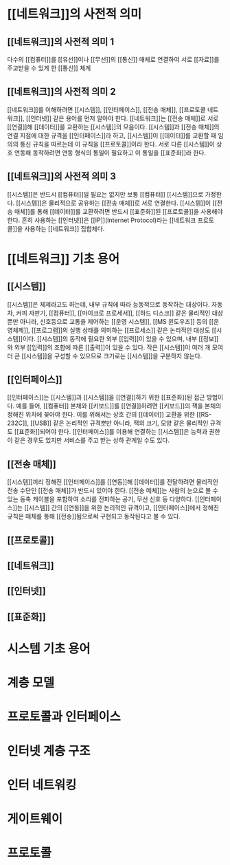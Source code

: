 # [[네트워크]]의 사전적 의미
## [[네트워크]]의 사전적 의미 1
다수의 [[컴퓨터]]를 [[유선]]이나 [[무선]]의 [[통신]] 매체로 연결하여 서로 [[자료]]를 주고받을 수 있게 한 [[통신]] 체계
## [[네트워크]]의 사전적 의미 2
[[네트워크]]를 이해하려면 [[시스템]], [[인터페이스]], [[전송 매체]], [[프로토콜 네트워크]], [[인터넷]] 같은 용어를 먼저 알아야 한다. [[네트워크]]는 [[전송 매체]]로 서로 [[연결]]해 [[데이터]]를 교환하는 [[시스템]]의 모음이다.
[[시스템]]과 [[전송 매체]]의 연결 지점에 대한 규격을 [[인터페이스]]라 하고, [[시스템]]이 [[데이터]]를 교환할 때 임의의 통신 규칙을 따르는데 이 규칙을 [[프로토콜]]이라 한다.
서로 다른 [[시스템]]이 상호 연동해 동작하려면 연동 형식의 통일이 필요하고 이 통일을 [[표준화]]라 한다.
## [[네트워크]]의 사전적 의미 3
[[시스템]]은 반드시 [[컴퓨터]]일 필요는 없지만 보통 [[컴퓨터]] [[시스템]]으로 가정한다.
[[시스템]]은 물리적으로 공유하는 [[전송 매체]]로 서로 연결한다.
[[시스템]]이 [[전송 매체]]를 통해 [[데이터]]를 교환하려면 반드시 [[표준화]]된 [[프로토콜]]을 사용해야 한다.
흔히 사용하는 [[인터넷]]은 [[IP]](Internet Protocol)라는 [[네트워크 프로토콜]]을 사용하는 [[네트워크]] 집합체다.
# [[네트워크]] 기초 용어
## [[시스템]]
[[시스템]]은 체제라고도 하는데, 내부 규칙에 따라 능동적으로 동작하는 대상이다.
자동차, 커피 자판기, [[컴퓨터]], [[마이크로 프로세서]], [[하드 디스크]] 같은 물리적인 대상뿐만 아니라, 신호등으로 교통을 제어하는 [[운영 시스템]], [[MS 윈도우즈]] 등의 [[운영체제]], [[프로그램]]의 실행 상태를 의미하는 [[프로세스]] 같은 논리적인 대상도 [[시스템]]이다.
[[시스템]]의 동작에 필요한 외부 [[입력]]이 있을 수 있으며, 내부 [[정보]]와 외부 [[입력]]의 조합에 따른 [[출력]]이 있을 수 있다.
작은 [[시스템]]이 여러 개 모여 더 큰 [[시스템]]을 구성할 수 있으므로 크기로는 [[시스템]]을 구분하지 않는다.
## [[인터페이스]]
[[인터페이스]]는 [[시스템]]과 [[시스템]]을 [[연결]]하기 위한 [[표준화]]된 접근 방법이다.
예를 들어, [[컴퓨터]] 본체와 [[키보드]]를 [[연결]]하려면 [[키보드]]의 잭을 본체의 정해진 위치에 꽂아야 한다.
이를 위해서는 상호 간의 [[데이터]] 교환을 위한 [[RS-232C]], [[USB]] 같은 논리적인 규격뿐만 아니라, 잭의 크기, 모양 같은 물리적인 규격도 [[표준화]]되어야 한다.
[[인터페이스]]를 이용해 연결하는 [[시스템]]은 능력과 권한이 같은 경우도 있지만 서비스를 주고 받는 상하 관계일 수도 있다.
## [[전송 매체]]
[[시스템]]끼리 정해진 [[인터페이스]]를 [[연동]]해 [[데이터]]를 전달하려면 물리적인 전송 수단인 [[전송 매체]]가 반드시 있어야 한다.
[[전송 메체]]는 사람의 눈으로 볼 수 있는 동축 케이블을 포함하여 소리를 전파하는 공기, 무선 신호 등 다양하다.
[[인터페이스]]는 [[시스템]] 간의 [[연동]]을 위한 논리적인 규격이고, [[인터페이스]]에서 정해진 규칙은 매체를 통해 [[전송]]됨으로써 구현되고 동작된다고 볼 수 있다.
## [[프로토콜]]

## [[네트워크]]

## [[인터넷]]

## [[표준화]]

# 시스템 기초 용어

# 계층 모델

# 프로토콜과 인터페이스

# 인터넷 계층 구조

# 인터 네트워킹

# 게이트웨이

# 프로토콜